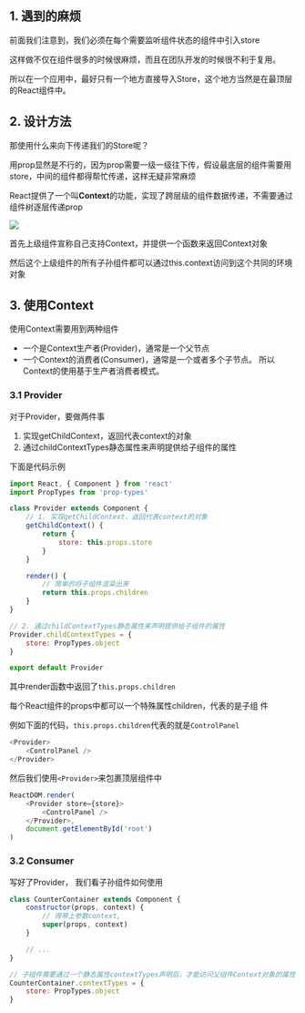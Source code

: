 ## 1. 遇到的麻烦
前面我们注意到，我们必须在每个需要监听组件状态的组件中引入store

这样做不仅在组件很多的时候很麻烦，而且在团队开发的时候很不利于复用。

所以在一个应用中，最好只有一个地方直接导入Store，这个地方当然是在最顶层的React组件中。

## 2. 设计方法

那使用什么来向下传递我们的Store呢？

用prop显然是不行的，因为prop需要一级一级往下传，假设最底层的组件需要用store，中间的组件都得帮忙传递，这样无疑非常麻烦

React提供了一个叫**Context**的功能，实现了跨层级的组件数据传递，不需要通过组件树逐层传递prop

![](http://ww1.sinaimg.cn/large/006PpBLoly1g447l8prpoj30zk0lv429.jpg)


首先上级组件宣称自己支持Context，并提供一个函数来返回Context对象

然后这个上级组件的所有子孙组件都可以通过this.context访问到这个共同的环境对象

## 3. 使用Context

使用Context需要用到两种组件
- 一个是Context生产者(Provider)，通常是一个父节点
- 一个Context的消费者(Consumer)，通常是一个或者多个子节点。
所以Context的使用基于生产者消费者模式。

### 3.1 Provider
对于Provider，要做两件事
1. 实现getChildContext，返回代表context的对象
2. 通过childContextTypes静态属性来声明提供给子组件的属性

下面是代码示例
```js
import React, { Component } from 'react'
import PropTypes from 'prop-types'

class Provider extends Component {
    // 1. 实现getChildContext，返回代表context的对象
    getChildContext() {
        return {
            store: this.props.store
        }
    }

    render() {
        // 简单的将子组件渲染出来
        return this.props.children
    }
}

// 2. 通过childContextTypes静态属性来声明提供给子组件的属性
Provider.childContextTypes = {
    store: PropTypes.object
}

export default Provider
```


其中render函数中返回了`this.props.children`

每个React组件的props中都可以一个特殊属性children，代表的是子组
件

例如下面的代码，`this.props.children`代表的就是`ControlPanel`
```js
<Provider>  
    <ControlPanel />
</Provider>
```

然后我们使用`<Provider>`来包裹顶层组件中
```js
ReactDOM.render(
    <Provider store={store}>
        <ControlPanel />
    </Provider>,
    document.getElementById('root')
)
```

### 3.2 Consumer
写好了Provider， 我们看子孙组件如何使用


```js
class CounterContainer extends Component {
    constructor(props, context) {
        // 得带上参数context, 
        super(props, context)
    }

    // ...
}

// 子组件需要通过一个静态属性contextTypes声明后，才能访问父组件Context对象的属性
CounterContainer.contextTypes = {  
    store: PropTypes.object
}
```